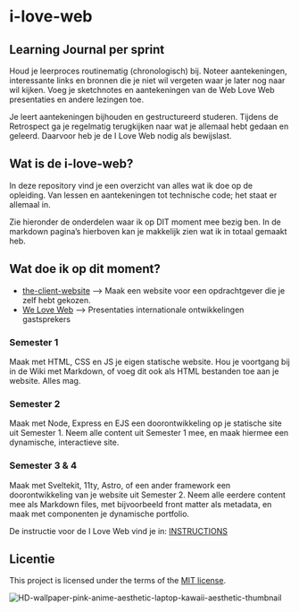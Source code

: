 # i-love-web
## Learning Journal per sprint
Houd je leerproces routinematig (chronologisch) bij. Noteer aantekeningen, interessante links en bronnen die je niet wil vergeten waar je later nog naar wil kijken. Voeg je sketchnotes en aantekeningen van de Web Love Web presentaties en andere lezingen toe.

Je leert aantekeningen bijhouden en gestructureerd studeren. Tijdens de Retrospect ga je regelmatig terugkijken naar wat je allemaal hebt gedaan en geleerd. Daarvoor heb je de I Love Web nodig als bewijslast.

## Wat is de i-love-web?
In deze repository vind je een overzicht van alles wat ik doe op de opleiding. Van lessen en aantekeningen tot technische code; het staat er allemaal in. 

Zie hieronder de onderdelen waar ik op DIT moment mee bezig ben. In de markdown pagina’s hierboven kan je makkelijk zien wat ik in totaal gemaakt heb.

## Wat doe ik op dit moment?
- [the-client-website](https://github.com/saschavanvliet/the-client-website) --> Maak een website voor een opdrachtgever die je zelf hebt gekozen.
- [We Love Web](https://github.com/saschavanvliet/i-love-web/wiki/We-Love-Web#2024-2025-presentaties) --> Presentaties internationale ontwikkelingen gastsprekers


### Semester 1
Maak met HTML, CSS en JS je eigen statische website. Hou je voortgang bij in de Wiki met Markdown, of voeg dit ook als HTML bestanden toe aan je website. Alles mag.

### Semester 2
Maak met Node, Express en EJS een doorontwikkeling op je statische site uit Semester 1. Neem alle content uit Semester 1 mee, en maak hiermee een dynamische, interactieve site.

### Semester 3 & 4
Maak met Sveltekit, 11ty, Astro, of een ander framework een doorontwikkeling van je website uit Semester 2. Neem alle eerdere content mee als Markdown files, met bijvoorbeeld front matter als metadata, en maak met componenten je dynamische portfolio.

De instructie voor de I Love Web vind je in: [INSTRUCTIONS](https://github.com/fdnd-task/i-love-web/blob/main/docs/INSTRUCTIONS.md)


## Licentie

This project is licensed under the terms of the [MIT license](./LICENSE).


![HD-wallpaper-pink-anime-aesthetic-laptop-kawaii-aesthetic-thumbnail](https://github.com/user-attachments/assets/380859b0-0e7b-4755-a28c-634619d57ebe)
